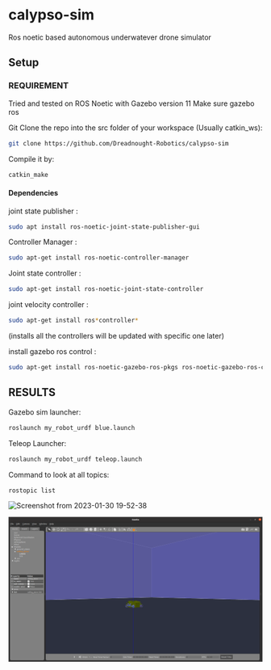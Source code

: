 # calypso-sim

Ros noetic based autonomous underwatever drone simulator

## Setup

### REQUIREMENT

Tried and tested on ROS Noetic with Gazebo version 11
Make sure gazebo ros 

Git Clone the repo into the src folder of your workspace (Usually catkin_ws):
```bash
git clone https://github.com/Dreadnought-Robotics/calypso-sim
```

Compile it by:
```bash
catkin_make
```

#### Dependencies

joint state publisher : 
```bash 
sudo apt install ros-noetic-joint-state-publisher-gui
```

Controller Manager : 
```bash
sudo apt-get install ros-noetic-controller-manager
```

Joint state controller : 
```bash
sudo apt-get install ros-noetic-joint-state-controller
```

joint velocity controller : 
```bash
sudo apt-get install ros*controller*
```
(installs all the controllers will be updated with specific one later)

install gazebo ros control : 
```bash
sudo apt-get install ros-noetic-gazebo-ros-pkgs ros-noetic-gazebo-ros-control
```

## RESULTS

Gazebo sim launcher:
```bash
roslaunch my_robot_urdf blue.launch
```

Teleop Launcher:
```bash
roslaunch my_robot_urdf teleop.launch 
```

Command to look at all topics:
```bash
rostopic list
```

![Screenshot from 2023-01-30 19-52-38](https://user-images.githubusercontent.com/61612220/215504191-294041a7-b356-403d-9ce7-ca4c2c893563.png)

![Simulator working](images/auv_sim.png)
